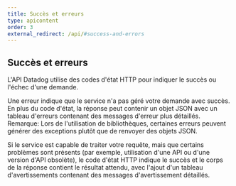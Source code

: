 ```yaml
---
title: Succès et erreurs
type: apicontent
order: 3
external_redirect: /api/#success-and-errors
---
```

## Succès et erreurs
L'API Datadog utilise des codes d'état HTTP pour indiquer le succès ou l'échec d'une demande.

Une erreur indique que le service n'a pas géré votre demande avec succès. En plus du code d'état, la réponse peut contenir un objet JSON avec un tableau d'erreurs contenant des messages d'erreur plus détaillés. Remarque: Lors de l'utilisation de bibliothèques, certaines erreurs peuvent générer des exceptions plutôt que de renvoyer des objets JSON.

Si le service est capable de traiter votre requête, mais que certains problèmes sont présents (par exemple, utilisation d'une API ou d'une version d'API obsolète), le code d'état HTTP indique le succès et le corps de la réponse contient le résultat attendu, avec l'ajout d'un tableau d'avertissements contenant des messages d'avertissement détaillés.


